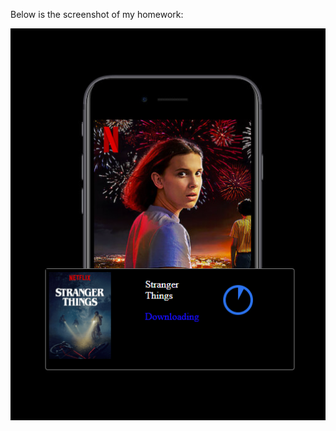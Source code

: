 Below is the screenshot of my homework:

![alt text](https://github.com/jinhongtan/frontend_HW1/blob/main/img/Screenshot%202024-12-05%20131139.png)
